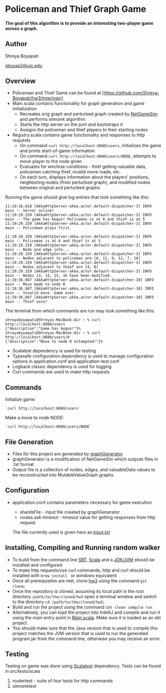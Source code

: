 Policeman and Thief Graph Game
=======================
#### The goal of this algorithm is to provide an interesting two-player game across a graph.

Author
---
Shreya Boyapati

sboyap2@uic.edu

Overview
---
* Policeman and Thief Game can be found at [https://github.com/Shreya-Boyapati/hw3/tree/main]
* Main.scala contains functionality for graph generation and game initialization
  * Recreates orig graph and perturbed graph created by [NetGameSim](https://github.com/0x1DOCD00D/NetGameSim) and performs simrank algorithm
  * Starts the http server on the port and bootstraps it
  * Assigns the policeman and thief players to their starting nodes
* Registry.scala contains game functionality and responses to http requests
  * On command `curl http://localhost:8080/users`, initializes the game and prints start-of-game information
  * On command `curl http://localhost:8080/users/NODE`, attempts to move player to the node given
  * Evaluates for win/lose conditions - thief getting valuable data, policeman catching thief, invalid move made, etc.
  * On each turn, displays information about the players' positions, neighboring nodes (from perturbed graph), and modified nodes between original and perturbed graphs

Running the game should give log entries that look something like this:
 ```
11:19:16.618 [AkkaHttpServer-akka.actor.default-dispatcher-3] INFO main -- Server online!
11:19:29.159 [AkkaHttpServer-akka.actor.default-dispatcher-3] INFO main -- The game has begun! Policeman is at 6 and thief is at 5
11:19:29.159 [AkkaHttpServer-akka.actor.default-dispatcher-3] INFO main -- Policeman plays first.

11:19:29.159 [AkkaHttpServer-akka.actor.default-dispatcher-3] INFO main -- Policeman is at 6 and thief is at 5
11:19:29.159 [AkkaHttpServer-akka.actor.default-dispatcher-3] INFO main -- Node and edge info...
11:19:29.159 [AkkaHttpServer-akka.actor.default-dispatcher-3] INFO main -- Nodes adjacent to policeman are [8, 11, 9, 12, 7, 10]
11:19:29.159 [AkkaHttpServer-akka.actor.default-dispatcher-3] INFO main -- Nodes adjacent to thief are [4, 0]
11:19:29.159 [AkkaHttpServer-akka.actor.default-dispatcher-3] INFO main -- Nodes 13, 14, 15, 16 have been modified.
11:19:36.047 [AkkaHttpServer-akka.actor.default-dispatcher-10] INFO main -- Move made to node 0
11:19:36.047 [AkkaHttpServer-akka.actor.default-dispatcher-10] INFO main -- Invalid move. Game over.
11:19:36.047 [AkkaHttpServer-akka.actor.default-dispatcher-10] INFO main -- Thief wins!
```
The terminal from which commands are run may look something like this:
```
shreyaboyapati@Shreyas-MacBook-Air ~ % curl http://localhost:8080/users  
{"description":"Game has begun!"}%
shreyaboyapati@Shreyas-MacBook-Air ~ % curl http://localhost:8080/users/0
{"description":"Move to node 0 attempted!"}%  
```

* Scalatest dependency is used for testing
* Typesafe configuration dependency is used to manage configuration options in application.conf and application-test.conf
* Logback classic dependency is used for logging
* Curl commands are used to make http requests

Commands
---
Initialize game:

    `curl http://localhost:8080/users`

Make a move to node NODE:

    `curl http://localhost:8080/users/NODE`

File Generation
---
* Files for this project are generated by [graphGenerator](https://github.com/Shreya-Boyapati/graphGenerator)
* graphGenerator is a modification of NetGameSim which outputs files in .txt format
* Output file is a collection of nodes, edges, and valuableData values to be reconstructed into MutableValueGraph graphs

Configuration
---
* application.conf contains parameters necessary for game execution
  * shardsFile - input file created by graphGenerator
  * routes.ask-timeout - timeout value for getting responses from http request
 
  The file currently used is given here as [input.txt](https://github.com/Shreya-Boyapati/hw3/blob/main/src/main/resources/input.txt)

Installing, Compiling and Running random walker 
---
* To build from the command line [SBT](https://www.scala-sbt.org/release/docs/Setup.html), [Scala](https://www.scala-lang.org/download/) and a [JDK/JVM](https://docs.oracle.com/en/java/javase/) should be installed and configured
* To make http requests/use curl commands, http and curl should be installed with `brew install ` or windows equivalent
* Once all prerequisites are met, clone [hw3](https://github.com/Shreya-Boyapati/hw3/tree/main) using the command ```git clone```;
* Once the repository is cloned, assuming its local path is the root directory ```/path/to/the/cloned/hw3``` open a terminal window and switch to the directory ```cd /path/to/the/cloned/hw3```;
* Build and run the project using the command ```sbt clean compile run```
* Alternatively, you can load the project into IntelliJ and compile and run it using the main entry point in [Main.scala](src/main/scala/Main.scala). Make sure it is loaded as an sbt project.
* You should make sure that the Java version that is used to compile this project matches the JVM version that is used to run the generated program jar from the command line, otherwise you may receive an error.

Testing
---
Testing on game was done using [Scalatest](https://github.com/scalatest/) dependency. Tests can be found in src/tests/scala
  1. routertest - suite of four tests for http commands
  2. simranktest
